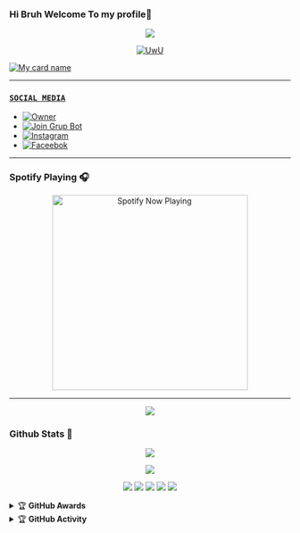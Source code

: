 ### Hi Bruh Welcome To my profile👋

<p align="center">
  <img src="https://telegra.ph/file/61d68e7f38b756dd7d689.jpg" />
</p>


<p align="center">
  <a href="https://github.com/takimtod"><img src="http://readme-typing-svg.herokuapp.com?color=FFFF00&center=true&vCenter=true&multiline=false&lines=Hi!+im+a+Newbie;Currently+Learning+Javascript.;Don't+bully+me+>//<" alt="UwU">
</p>

<p 
--------

![My card name](https://cardivo.vercel.app/api?name=takimtod&description=DOOOR,%20WELCOME%20TO%20github%20takimtod%20&image=https://telegra.ph/file/61d68e7f38b756dd7d689.jpg&backgroundColor=%23ecf0f1&instagram=zyee_ez&github=takimtod&pattern=leaf&colorPattern=%23eaeaea)

---------

### ```SOCIAL MEDIA```
- [![Owner ](https://img.shields.io/badge/Developer-Takimtod-brightgreen)](https://wa.me/6282194424412)
- [![Join Grup Bot ](https://img.shields.io/badge/Join%20Group-000000?style=social&logo=whatsapp&logoColor=brightgreen)](https://chat.whatsapp.com/DaBXFf82aqwHc03v22E09D) 
- [![Instagram ](https://img.shields.io/badge/Instagram-000000?style=social&logo=instagram&logoColor=ff69b4)](https://instagram.com/mustakim_hasri)
- [![Faceebok ](https://img.shields.io/badge/Facebook-ff007f?style=social&logo=facebook&logoColor=0080ff)](https://facebook.com/Kevin)

------

### Spotify Playing 🎧

<p align="center">
  <a href="https://open.spotify.com/track/3A4FRzgve9BjfKbvVXRIFO?si=d5jDO41rReaZm7ikLJW66Q" target="_blank"><img src="https://now-playing-on-spotify.vercel.app/api/spotify" alt="Spotify Now Playing" width="350"/></a>
</p>

------

<p align="center">
  <img src="https://img.shields.io/badge/-JavaScript-black?style=flat-square&logo=javascript" />


### Github Stats 🚀

<p align="center"><a href="https://github.com/takimtod"><img src="https://github-readme-stats.vercel.app/api?username=takimtod&show_icons=true&theme=radical"></a></p>
<p align="center"><a href="https://github.com/takimtod"><img src="https://github-readme-stats.vercel.app/api/top-langs/?username=takimtod&theme=radical&layout=compact"></a></p>

<p align="center">
    <img src="https://img.shields.io/badge/OS-Linux-blue?&logo=Linux" />
    <img src="https://img.shields.io/badge/OS-Windows-blue?&logo=Windows" />
    <img src="https://img.shields.io/badge/IDE-Xcode-blue?&logo=xcode" />
    <img src="https://img.shields.io/badge/Text%20Editor-Visual%20Studio%20Code-blue?&logo=visual%20studio%20code&logoColor=blue" />
    <img src="https://img.shields.io/badge/Sublime%20Text-gray?&logo=Sublime-Text" />
</p>
<details>
    <summary>&#127942 <b>GitHub Awards</b></summary><br/>

![Github Trophy](https://github-profile-trophy.vercel.app/?username=takimtod)

</details>

<details>
    <summary>&#127942 <b>GitHub Activity</b></summary><br/>

![Metrics](https://metrics.lecoq.io/takimtod?template=classic&repositories.forks=true&languages=1&languages.colors=github&languages.threshold=0%25&config.timezone=Asia%2FMakassar)

</details> 
